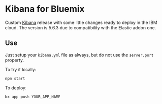 # Kibana for Bluemix

Custom [Kibana](https://www.elastic.co/downloads/kibana) release with some little changes ready to deploy in the IBM cloud. The version is 5.6.3 due to compatibility with the Elastic addon one.

## Use

Just setup your `kibana.yml` file as always, but do not use the `server.port` property.

To try it locally:

```sh
npm start
```

To deploy:

```sh
bx app push YOUR_APP_NAME
```
